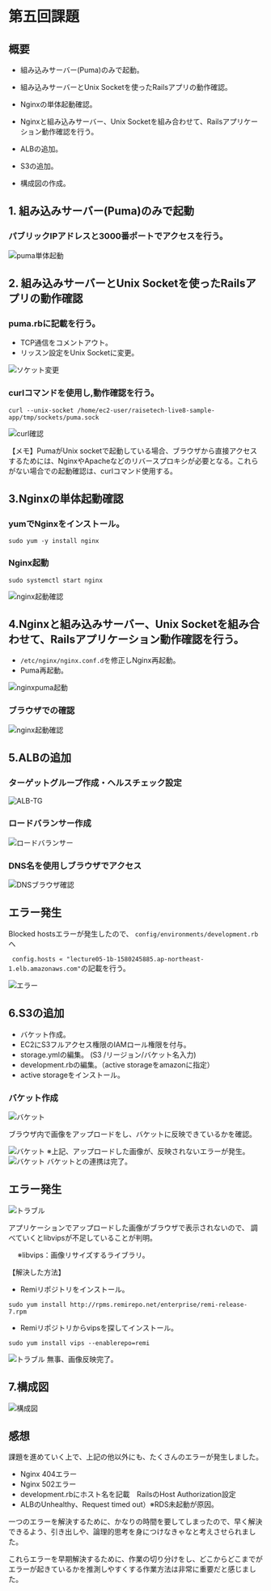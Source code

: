 # 第五回課題

## 概要

* 組み込みサーバー(Puma)のみで起動。

* 組み込みサーバーとUnix Socketを使ったRailsアプリの動作確認。

* Nginxの単体起動確認。

* Nginxと組み込みサーバー、Unix Socketを組み合わせて、Railsアプリケーション動作確認を行う。

* ALBの追加。

* S3の追加。

* 構成図の作成。

## 1. 組み込みサーバー(Puma)のみで起動
### パブリックIPアドレスと3000番ポートでアクセスを行う。

![puma単体起動](image5/1pumaonly.png)

## 2. 組み込みサーバーとUnix Socketを使ったRailsアプリの動作確認
### puma.rbに記載を行う。
* TCP通信をコメントアウト。
* リッスン設定をUnix Socketに変更。

![ソケット変更](image5/2unixsockethenkou.png)

### curlコマンドを使用し,動作確認を行う。

``` 
curl --unix-socket /home/ec2-user/raisetech-live8-sample-app/tmp/sockets/puma.sock
```

![curl確認](image5/3curldousakakuninn.png)

【メモ】PumaがUnix socketで起動している場合、ブラウザから直接アクセスするためには、NginxやApacheなどのリバースプロキシが必要となる。これらがない場合での起動確認は、curlコマンド使用する。

## 3.Nginxの単体起動確認
### yumでNginxをインストール。

```
sudo yum -y install nginx
```

### Nginx起動
```
sudo systemctl start nginx
```

![nginx起動確認](image5/5nginxburauzakakuninn.png)

## 4.Nginxと組み込みサーバー、Unix Socketを組み合わせて、Railsアプリケーション動作確認を行う。
* ```/etc/nginx/nginx.conf.d```を修正しNginx再起動。
* Puma再起動。


![nginxpuma起動](image5/6Pumaandnginx.png)

### ブラウザでの確認

![nginx起動確認](image5/7.png)

## 5.ALBの追加
### ターゲットグループ作成・ヘルスチェック設定

![ALB-TG](image5/8ALB.png)

### ロードバランサー作成

![ロードバランサー](image5/9ALB.png)

### DNS名を使用しブラウザでアクセス

![DNSブラウザ確認](image5/10dnsburauzakakuninn.png)

## エラー発生
Blocked hostsエラーが発生したので、
```config/environments/development.rb```へ

`
config.hosts « "lecture05-1b-1580245885.ap-northeast-1.elb.amazonaws.com"`の記載を行う。

![エラー](image5/11error.png)

## 6.S3の追加

* バケット作成。
* EC2にS3フルアクセス権限のIAMロール権限を付与。
* storage.ymlの編集。 (S3 /リージョン/バケット名入力)
* development.rbの編集。（active storageをamazonに指定）
* active storageをインストール。
### バケット作成
![バケット](image5/12baketto.png)

ブラウザ内で画像をアップロードをし、バケットに反映できているかを確認。

![バケット](image5/15trouble.png)
※上記、アップロードした画像が、反映されないエラーが発生。
![バケット](image5/14bakettohannei.png)
バケットとの連携は完了。

## エラー発生　　
![トラブル](image5/16.png)

アプリケーションでアップロードした画像がブラウザで表示されないので、
調べていくとlibvipsが不足していることが判明。

　
※libvips：画像リサイズするライブラリ。

【解決した方法】
* Remiリポジトリをインストール。

```
sudo yum install http://rpms.remirepo.net/enterprise/remi-release-7.rpm
```

* Remiリポジトリからvipsを探してインストール。
```
sudo yum install vips --enablerepo=remi
```

![トラブル](image5/13ec2gazoutuika.png)
無事、画像反映完了。

## 7.構成図
![構成図](image5/17kouseizu.png)

## 感想
課題を進めていく上で、上記の他以外にも、たくさんのエラーが発生しました。

* Nginx 404エラー
* Nginx 502エラー
* development.rbにホスト名を記載　RailsのHost Authorization設定
* ALBのUnhealthy、Request timed out）※RDS未起動が原因。

一つのエラーを解決するために、かなりの時間を要してしまったので、早く解決できるよう、引き出しや、論理的思考を身につけなきゃなと考えさせられました。

これらエラーを早期解決するために、作業の切り分けをし、どこからどこまでがエラーが起きているかを推測しやすくする作業方法は非常に重要だと感じました。

